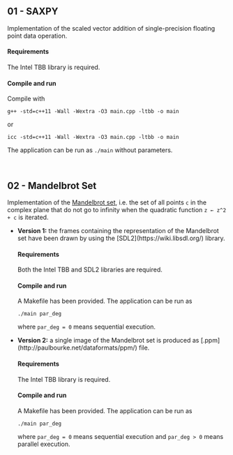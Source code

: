 ## 01 - SAXPY
Implementation of the scaled vector addition of single-precision floating point data operation.

#### Requirements
The Intel TBB library is required.

#### Compile and run
Compile with

```g++ -std=c++11 -Wall -Wextra -O3 main.cpp -ltbb -o main```

or

```icc -std=c++11 -Wall -Wextra -O3 main.cpp -ltbb -o main```

The application can be run as ```./main``` without parameters.

<br>

## 02 - Mandelbrot Set
Implementation of the [Mandelbrot set](https://en.wikipedia.org/wiki/Mandelbrot_set), i.e. the set of all points ```c``` in the complex plane that do not go to infinity when the quadratic function ```z ← z^2 + c``` is iterated. <ul>
<li>
<b>Version 1:</b> the frames containing the representation of the Mandelbrot set have been drawn by using the [SDL2](https://wiki.libsdl.org/) library.

#### Requirements
Both the Intel TBB and SDL2 libraries are required.

#### Compile and run
A Makefile has been provided. The application can be run as

```./main par_deg```

where ```par_deg = 0``` means sequential execution.
</li>
<li>
<b>Version 2:</b> a single image of the Mandelbrot set is produced as [.ppm](http://paulbourke.net/dataformats/ppm/) file.

#### Requirements
The Intel TBB library is required.

#### Compile and run
A Makefile has been provided. The application can be run as

```./main par_deg```

where ```par_deg = 0``` means sequential execution and ```par_deg > 0``` means parallel execution.
</li>
</ul>